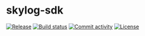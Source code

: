 # skylog-sdk

[![Release](https://img.shields.io/github/v/release/vahidtwo/skylog-sdk)](https://img.shields.io/github/v/release/vahidtwo/skylog-sdk)
[![Build status](https://img.shields.io/github/actions/workflow/status/vahidtwo/skylog-sdk/main.yml?branch=main)](https://github.com/vahidtwo/skylog-sdk/actions/workflows/main.yml?query=branch%3Amain)
[![Commit activity](https://img.shields.io/github/commit-activity/m/vahidtwo/skylog-sdk)](https://img.shields.io/github/commit-activity/m/vahidtwo/skylog-sdk)
[![License](https://img.shields.io/github/license/vahidtwo/skylog-sdk)](https://img.shields.io/github/license/vahidtwo/skylog-sdk)
